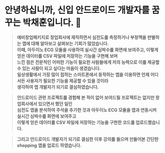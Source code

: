 # 안녕하십니까, 신입 안드로이드 개발자를 꿈꾸는 박채훈입니다. 👋

> **예비창업패키지로 창업회사에 재직하면서 심전도를 측정하거나 부정맥을 판별하는 앱에 대해 알아보고 살펴보는 기회가 많았습니다.   
이때, 아두이노 ECG 모듈을 사용하여 실시간 심박수를 화면에 보여주고, 이렇게 얻은 데이터를 CSV 파일에 저장하는 기능을 구현해 보며   
느낀 점은 전문적인 어떠한 기능이 필요한 사람들에게 저의 능력으로 이를 제공할 수 있는 사람이 되고 싶다는 마음이 생겼습니다.  
일상생활에서 가장 많이 접하는 스마트폰에서 동작하는 앱을 이용하면 언제 어디서든 사용자가 필요한 기능을 제공할 수 있을 것이라   
생각하여 앱 개발자가 되기로 결심하였습니다.**

>**안드로이드 관련 프로젝트를 경험해 본 적이 없어 보여드릴 프로젝트는 없지만 창업회사에서 있으면서 했던 일인   
심전도 앱을 분석하여 주석을 추가한 것과 아두이노 ECG 모듈을 앱과 연동시켜 실시간 심박수를 화면에 보여주고  
이렇게 얻은 데이터를 CSV 파일에 저장하는 기능을 구현한 코드를 업로드했습니다.**  

>**그리고 안드로이드 개발자가 되기로 결심한 이후 강의를 들으며 만들어본 간단한 shopping 앱을 업로드 하였습니다.** 


